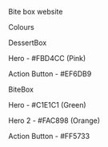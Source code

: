 Bite box website

Colours

DessertBox

Hero - #FBD4CC (Pink)

Action Button - #EF6DB9



BiteBox


Hero - #C1E1C1 (Green)


Hero 2 - #FAC898 (Orange)


Action Button - #FF5733
